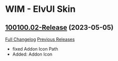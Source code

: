 # WIM - ElvUI Skin

## [100100.02-Release](https://github.com/fubaWoW/WIM_ElvUI_Skin/tree/100100.02-Release) (2023-05-05)
[Full Changelog](https://github.com/fubaWoW/WIM_ElvUI_Skin/compare/100100.01-Release...100100.02-Release) [Previous Releases](https://github.com/fubaWoW/WIM_ElvUI_Skin/releases)

- fixed Addon Icon Path  
- Added: Addon Icon  
